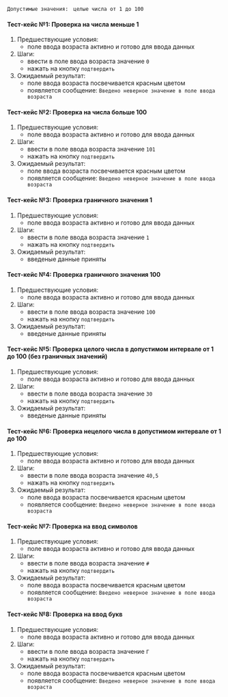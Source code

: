 `Допустимые значения:`   `целые числа от 1 до 100`

#### Тест-кейс №1: Проверка на числа меньше 1

1. Предшествующие условия:
	- поле ввода возраста активно и готово для ввода данных
2. Шаги:
	- ввести в поле ввода возраста значение `0`
	- нажать на кнопку `подтвердить`
2. Ожидаемый результат:
	- поле ввода возраста посвечивается красным цветом
	- появляется сообщение: `Введено неверное значение в поле ввода возраста`

#### Тест-кейс №2: Проверка на числа больше 100

1. Предшествующие условия:
	- поле ввода возраста активно и готово для ввода данных
2. Шаги:
	- ввести в поле ввода возраста значение `101`
	- нажать на кнопку `подтвердить`
2. Ожидаемый результат:
	- поле ввода возраста посвечивается красным цветом
	- появляется сообщение: `Введено неверное значение в поле ввода возраста`

#### Тест-кейс №3: Проверка граничного значения 1

1. Предшествующие условия:
	- поле ввода возраста активно и готово для ввода данных
2. Шаги:
	- ввести в поле ввода возраста значение `1`
	- нажать на кнопку `подтвердить`
2. Ожидаемый результат:
	- введеные данные приняты

#### Тест-кейс №4: Проверка граничного значения 100

1. Предшествующие условия:
	- поле ввода возраста активно и готово для ввода данных
2. Шаги:
	- ввести в поле ввода возраста значение `100`
	- нажать на кнопку `подтвердить`
2. Ожидаемый результат:
	- введеные данные приняты

#### Тест-кейс №5: Проверка целого числа в допустимом интервале от 1 до 100 (без граничных значений)

1. Предшествующие условия:
	- поле ввода возраста активно и готово для ввода данных
2. Шаги:
	- ввести в поле ввода возраста значение `30`
	- нажать на кнопку `подтвердить`
2. Ожидаемый результат:
	- введеные данные приняты

#### Тест-кейс №6: Проверка нецелого числа в допустимом интервале от 1 до 100

1. Предшествующие условия:
	- поле ввода возраста активно и готово для ввода данных
2. Шаги:
	- ввести в поле ввода возраста значение `40,5`
	- нажать на кнопку `подтвердить`
2. Ожидаемый результат:
	- поле ввода возраста посвечивается красным цветом
	- появляется сообщение: `Введено неверное значение в поле ввода возраста`

#### Тест-кейс №7: Проверка на ввод символов

1. Предшествующие условия:
	- поле ввода возраста активно и готово для ввода данных
2. Шаги:
	- ввести в поле ввода возраста значение `#`
	- нажать на кнопку `подтвердить`
2. Ожидаемый результат:
	- поле ввода возраста посвечивается красным цветом
	- появляется сообщение: `Введено неверное значение в поле ввода возраста`

#### Тест-кейс №8: Проверка на ввод букв

1. Предшествующие условия:
	- поле ввода возраста активно и готово для ввода данных
2. Шаги:
	- ввести в поле ввода возраста значение `Г`
	- нажать на кнопку `подтвердить`
2. Ожидаемый результат:
	- поле ввода возраста посвечивается красным цветом
	- появляется сообщение: `Введено неверное значение в поле ввода возраста`